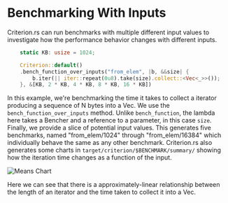# Benchmarking With Inputs

Criterion.rs can run benchmarks with multiple different input values to investigate how the performance behavior changes with different inputs.

```rust
    static KB: usize = 1024;

    Criterion::default()
    .bench_function_over_inputs("from_elem", |b, &&size| {
        b.iter(|| iter::repeat(0u8).take(size).collect::<Vec<_>>());
    }, &[KB, 2 * KB, 4 * KB, 8 * KB, 16 * KB])
```

In this example, we're benchmarking the time it takes to collect a iterator producing a sequence of N bytes into a Vec. We use the `bench_function_over_inputs` method. Unlike `bench_function`, the lambda here takes a Bencher and a reference to a parameter, in this case `size`. Finally, we provide a slice of potential input values. This generates five benchmarks, named "from_elem/1024" through "from_elem/16384" which individually behave the same as any other benchmark. Criterion.rs also generates some charts in `target/criterion/$BENCHMARK/summary/` showing how the iteration time changes as a function of the input.

![Means Chart](./user_guide/means.svg)

Here we can see that there is a approximately-linear relationship between the length of an iterator and the time taken to collect it into a Vec.
